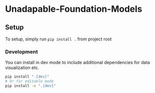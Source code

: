 # Unadapable-Foundation-Models

## Setup

To setup, simply run `pip install .` from project root

### Development

You can install in dev mode to include additional dependencies for data visualization etc.

```bash
pip install ".[dev]"
# Or for editable mode
pip install -e ".[dev]"
```
